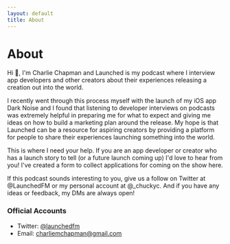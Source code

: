 ```yaml
---
layout: default
title: About
---
```

# About

Hi 👋, I'm Charlie Chapman and Launched is my podcast where I interview app developers and other creators about their experiences releasing a creation out into the world.

I recently went through this process myself with the launch of my iOS app Dark Noise and I found that listening to developer interviews on podcasts was extremely helpful in preparing me for what to expect and giving me ideas on how to build a marketing plan around the release. My hope is that Launched can be a resource for aspiring creators by providing a platform for people to share their experiences launching something into the world.

This is where I need your help. If you are an app developer or creator who has a launch story to tell (or a future launch coming up) I'd love to hear from you! I've created a form to collect applications for coming on the show here.

If this podcast sounds interesting to you, give us a follow on Twitter at @LaunchedFM or my personal account at @_chuckyc. And if you have any ideas or feedback, my DMs are always open!

### Official Accounts
* Twitter: [@launchedfm](https://twitter.com/launchedfm)
* Email: [charliemchapman@gmail.com](mailto:charliemchapman@gmail.com)